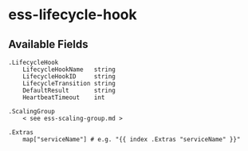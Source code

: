 # ess-lifecycle-hook

## Available Fields

```
.LifecycleHook
	LifecycleHookName   string
	LifecycleHookID     string
	LifecycleTransition string
	DefaultResult       string
	HeartbeatTimeout    int

.ScalingGroup
	< see ess-scaling-group.md >

.Extras
	map["serviceName"] # e.g. "{{ index .Extras "serviceName" }}"
```
